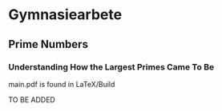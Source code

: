 # Gymnasiearbete

## Prime Numbers

### Understanding How the Largest Primes Came To Be

main.pdf is found in LaTeX/Build

TO BE ADDED

